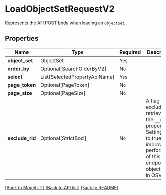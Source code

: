 # LoadObjectSetRequestV2

Represents the API POST body when loading an `ObjectSet`.

## Properties
| Name | Type | Required | Description |
| ------------ | ------------- | ------------- | ------------- |
**object_set** | ObjectSet | Yes |  |
**order_by** | Optional[SearchOrderByV2] | No |  |
**select** | List[SelectedPropertyApiName] | Yes |  |
**page_token** | Optional[PageToken] | No |  |
**page_size** | Optional[PageSize] | No |  |
**exclude_rid** | Optional[StrictBool] | No | A flag to exclude the retrieval of the `__rid` property. Setting this to true may improve performance of this endpoint for object types in OSV2.  |


[[Back to Model list]](../../README.md#models-v1-link) [[Back to API list]](../../README.md#documentation-for-api-endpoints) [[Back to README]](../../README.md)
